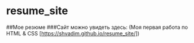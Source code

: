 # resume_site
##Мое резюме
###Сайт можно увидеть здесь:
(Моя первая работа по HTML & CSS [https://shvadim.github.io/resume_site/])
